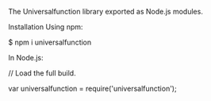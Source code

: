 The Universalfunction library exported as Node.js modules.


Installation Using npm:

$ npm i  universalfunction

In Node.js:

// Load the full build.


var universalfunction = require('universalfunction');
